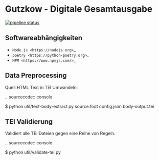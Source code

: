 # Gutzkow - Digitale Gesamtausgabe

[![pipeline status](https://gitlab.informatik.uni-halle.de/gutzkow/digitale-gesamtausgabe/badges/master/pipeline.svg)](https://gitlab.informatik.uni-halle.de/gutzkow/digitale-gesamtausgabe/commits/master)

## Softwareabhängigkeiten

* `Node.js <https://nodejs.org>`_
* `poetry <https://python-poetry.org>`_
* `NPM <https://www.npmjs.com/>`_

## Data Preprocessing

Quell HTML Text in TEI Umwandeln:

.. sourcecode:: console

  $ python util/text-body-extract.py source.fodt config.json body-output.tei

## TEI Validierung

Validiert alle TEI Dateien gegen eine Reihe von Regeln.

.. sourcecode:: console

  $ python util/validate-tei.py
